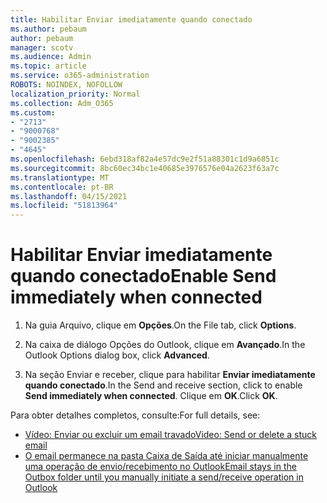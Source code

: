 ```yaml
---
title: Habilitar Enviar imediatamente quando conectado
ms.author: pebaum
author: pebaum
manager: scotv
ms.audience: Admin
ms.topic: article
ms.service: o365-administration
ROBOTS: NOINDEX, NOFOLLOW
localization_priority: Normal
ms.collection: Adm_O365
ms.custom:
- "2713"
- "9000768"
- "9002385"
- "4645"
ms.openlocfilehash: 6ebd318af82a4e57dc9e2f51a88301c1d9a6851c
ms.sourcegitcommit: 8bc60ec34bc1e40685e3976576e04a2623f63a7c
ms.translationtype: MT
ms.contentlocale: pt-BR
ms.lasthandoff: 04/15/2021
ms.locfileid: "51813964"
---
```

# <a name="enable-send-immediately-when-connected"></a><span data-ttu-id="25298-102">Habilitar Enviar imediatamente quando conectado</span><span class="sxs-lookup"><span data-stu-id="25298-102">Enable Send immediately when connected</span></span>
 
1. <span data-ttu-id="25298-103">Na guia Arquivo, clique em **Opções**.</span><span class="sxs-lookup"><span data-stu-id="25298-103">On the File tab, click **Options**.</span></span>

2. <span data-ttu-id="25298-104">Na caixa de diálogo Opções do Outlook, clique em **Avançado**.</span><span class="sxs-lookup"><span data-stu-id="25298-104">In the Outlook Options dialog box, click **Advanced**.</span></span>

3. <span data-ttu-id="25298-105">Na seção Enviar e receber, clique para habilitar **Enviar imediatamente quando conectado**.</span><span class="sxs-lookup"><span data-stu-id="25298-105">In the Send and receive section, click to enable **Send immediately when connected**.</span></span> <span data-ttu-id="25298-106">Clique em **OK**.</span><span class="sxs-lookup"><span data-stu-id="25298-106">Click **OK**.</span></span>

<span data-ttu-id="25298-107">Para obter detalhes completos, consulte:</span><span class="sxs-lookup"><span data-stu-id="25298-107">For full details, see:</span></span>
- [<span data-ttu-id="25298-108">Vídeo: Enviar ou excluir um email travado</span><span class="sxs-lookup"><span data-stu-id="25298-108">Video: Send or delete a stuck email</span></span>](https://support.office.com/article/Video-Send-or-delete-an-email-stuck-in-your-outbox-26d5d34a-4e5f-444a-a9e8-44db04a94dec) 
- [<span data-ttu-id="25298-109">O email permanece na pasta Caixa de Saída até iniciar manualmente uma operação de envio/recebimento no Outlook</span><span class="sxs-lookup"><span data-stu-id="25298-109">Email stays in the Outbox folder until you manually initiate a send/receive operation in Outlook</span></span>](https://support.microsoft.com/help/2797572/email-stays-in-the-outbox-folder-until-you-manually-initiate-a-send-re)
